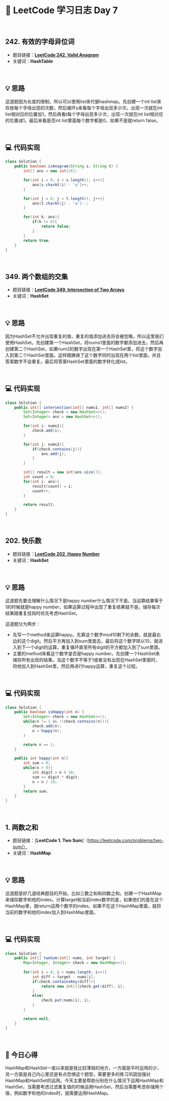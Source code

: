 # 📝 LeetCode 学习日志 Day 7

<br>

## 242. 有效的字母异位词
- 题目链接：[**LeetCode 242. Valid Anagram**](https://leetcode.com/problems/valid-anagram/)
- 关键词：**HashTable**  

<br>

## 💡 思路
这道题因为长度的限制，所以可以使用list来代替hashmap。先创建一个int list来存放每个字母出现的次数，然后循环s来看每个字母出现多少次，出现一次就在int list相对应的位置加1。然后再看t每个字母出现多少次，出现一次就在int list相对应的位置减1。最后来看是否int list里面每个数字都是0，如果不是就return false。

<br>

## 💻 代码实现
```java
class Solution {
    public boolean isAnagram(String s, String t) {
        int[] ans = new int[26];

        for(int i = 0; i < s.length(); i++){
            ans[s.charAt(i) - 'a']++;
        }

        for(int j = 0; j < t.length(); j++){
            ans[t.charAt(j) - 'a']--;
        }

        for(int k: ans){
            if(k != 0){
                return false;
            }
        }
        return true;
    }
}
```

<br>

##  349. 两个数组的交集
- 题目链接：[**LeetCode 349. Intersection of Two Arrays**](https://leetcode.com/problems/intersection-of-two-arrays/)
- 关键词：**HashSet**

<br>

## 💡 思路
因为HashSet不允许出现重复的值，重复的值添加进去将会被忽略，所以这里我们使用HashSet。先创建第一个HashSet，将nums1里面的数字都添加进去，然后再创建第二个HashSet，如果num2的数字出现在第一个HashSet里，将这个数字加入到第二个HashSet里面。这样既确保了这个数字同时出现在两个list里面，并且答案数字不会重复。最后将答案HashSet里面的数字转化成list。

<br>

## 💻 代码实现
```java
class Solution {
    public int[] intersection(int[] nums1, int[] nums2) {
        Set<Integer> check = new HashSet<>();
        Set<Integer> ans = new HashSet<>();

        for(int i: nums1){
            check.add(i);
        }

        for(int j: nums2){
            if(check.contains(j)){
                ans.add(j);
            }
        }

        int[] result = new int[ans.size()];
        int count = 0;
        for(int i: ans){
            result[count] = i;
            count++;
        }

        return result;
    }
}
```

<br>

##  202. 快乐数
- 题目链接：[**LeetCode 202. Happy Number**](https://leetcode.com/problems/happy-number/)
- 关键词：**HashSet**

<br>

## 💡 思路  
这道题先要去理解什么情况下是happy number什么情况下不是。当运算结果等于1的时候就是happy number，如果运算过程中出现了重复结果就不是。储存每次结果跟重复挂钩时优先考虑HashSet。

这道题分为两步：
- 先写一个method来运算happy。先算这个数字mod10剩下的余数，就是最右边的这个digit。然后平方再加入到sum里面去，最后将这个数字除以10，就进入到下一个digit的运算。重复循环直至所有digit的平方都加入到了sum里面。
- 主要的method来看这个数字是否是happy number。先创建一个HashSet来储存所有出现的结果。当这个数字不等于1或者没有出现在HashSet里面时，将他加入到HashSet里，然后再进行happy运算，重复这个过程。


<br>

## 💻 代码实现
```java
class Solution {
    public boolean isHappy(int n) {
        Set<Integer> check = new HashSet<>();
        while(n != 1 && !(check.contains(n))){
            check.add(n);
            n = happy(n);
        }

        return n == 1;
    }

    public int happy(int n){
        int sum = 0;
        while(n > 0){
            int digit = n % 10;
            sum += digit * digit;
            n = n / 10;
        }
        return sum;
    }
}
```

<br>

##  1. 两数之和
- 题目链接：[**LeetCode 1. Two Sum**]（https://leetcode.com/problems/two-sum/）
- 关键词：**HashMap**

<br>

## 💡 思路  
这道题是好几道经典题目的开始，比如三数之和和四数之和。创建一个HashMap来储存数字和他的index。计算target和当前index数字的差，如果他们的差在这个HashMap里，就return这两个数字的index。如果不在这个HashMap里面，就将当前的数字和他的index加入到HashMap里面。

<br>

## 💻 代码实现
```java
class Solution {
    public int[] twoSum(int[] nums, int target) {
        Map<Integer, Integer> check = new HashMap<>();
        
        for(int i = 0; i < nums.length; i++){
            int diff = target - nums[i];
            if(check.containsKey(diff)){
                return new int[]{check.get(diff), i};
            }
            else{
                check.put(nums[i], i);
            }
        }

        return null;
    }
}
```

<br>

## 📝 今日心得
HashMap和HashSet一直以来就是我比较薄弱的地方，一方面是平时运用的少，另一方面是自己内心里还是有点恐惧这个题型，需要更多的练习巩固加强对HashMap和HashSet的运用。今天主要是帮助分别在什么情况下运用HashMap和HashSet，当需要考虑过滤重复值的时候运用HashSet，然后当需要考虑存储两个值，例如数字和他的index时，就需要运用HashMap。